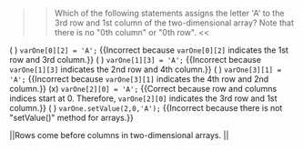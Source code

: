 >>Which of the following statements assigns the letter 'A' to the 3rd row and 1st column of the two-dimensional array? 
Note that there is no "0th column" or "0th row". <<

( ) <code>varOne[0][2] = 'A';</code> {{Incorrect because <code>varOne[0][2]</code> indicates the 1st row and 3rd column.}}
( ) <code>varOne[1][3] = 'A';</code> {{Incorrect because <code>varOne[1][3]</code> indicates the 2nd row and 4th column.}}
( ) <code>varOne[3][1] = 'A';</code> {{Incorrect because <code>varOne[3][1]</code> indicates the 4th row and 2nd column.}}
(x) <code>varOne[2][0] = 'A';</code> {{Correct because row and columns indices start at 0. Therefore, <code>varOne[2][0]</code> indicates the 3rd row and 1st column.}}
( ) <code>varOne.setValue(2,0,'A');</code> {{Incorrect because there is not "setValue()" method for arrays.}}

||Rows come before columns in two-dimensional arrays. ||
